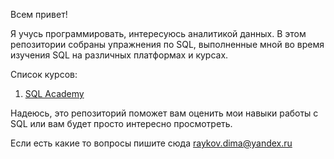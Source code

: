 Всем привет!

Я учусь программировать, интересуюсь аналитикой данных.
В этом репозитории собраны упражнения по SQL, выполненные мной во время изучения SQL на различных платформах и курсах.

Список курсов:

1. [SQL Academy](https://sql-academy.org/)

Надеюсь, это репозиторий поможет вам оценить мои навыки работы с SQL или вам будет просто интересно просмотреть.

Если есть какие то вопросы пишите сюда raykov.dima@yandex.ru
